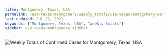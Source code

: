```yaml
---
title: Montgomery, Texas, USA
permalink: /usa-texas-montgomery/weekly_totals/usa-texas-montgomery-weekly_totals.html
last_updated: Jul 22, 2021
keywords: ["Montgomery, Texas, USA", "weekly totals"]
sidebar: usa-texas-montgomery_sidebar
---
```


![Weekly Totals of Confirmed Cases for Montgomery, Texas, USA](/covid_tracker/images/graphs/usa-texas-montgomery-weekly_totals_graph.png)
